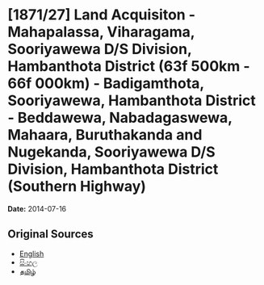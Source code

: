 # [1871/27] Land Acquisiton - Mahapalassa, Viharagama, Sooriyawewa D/S Division, Hambanthota District (63f 500km - 66f 000km) - Badigamthota, Sooriyawewa, Hambanthota District - Beddawewa, Nabadagaswewa, Mahaara, Buruthakanda and Nugekanda, Sooriyawewa D/S Division, Hambanthota District (Southern Highway)

**Date:** 2014-07-16

## Original Sources

- [English](https://documents.gov.lk/view/extra-gazettes/2014/7/1871-27_E.pdf)
- [සිංහල](https://documents.gov.lk/view/extra-gazettes/2014/7/1871-27_S.pdf)
- [தமிழ்](https://documents.gov.lk/view/extra-gazettes/2014/7/1871-27_T.pdf)
